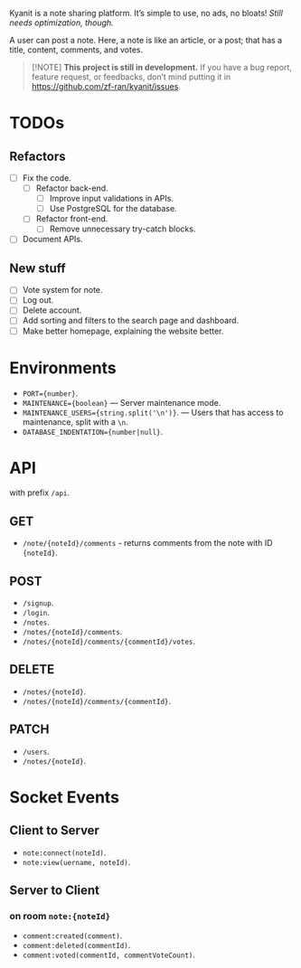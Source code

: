 Kyanit is a note sharing platform. It’s simple to use, no ads, no bloats! *Still needs optimization, though.*

A user can post a note. Here, a note is like an article, or a post; that has a title, content, comments, and votes.

>	[!NOTE]
>	**This project is still in development.** If you have a bug report, feature request, or feedbacks, don’t mind putting it in <https://github.com/zf-ran/kyanit/issues>.

# TODOs

## Refactors

- [ ] Fix the code.
	- [ ] Refactor back-end.
		- [ ] Improve input validations in APIs.
		- [ ] Use PostgreSQL for the database.
	- [ ] Refactor front-end.
		- [ ] Remove unnecessary try-catch blocks.
- [ ] Document APIs.

## New stuff

- [ ] Vote system for note.
- [ ] Log out.
- [ ] Delete account.
- [ ] Add sorting and filters to the search page and dashboard.
- [ ] Make better homepage, explaining the website better.

# Environments

-	`PORT={number}`.
-	`MAINTENANCE={boolean}` — Server maintenance mode.
-	`MAINTENANCE_USERS={string.split('\n')}`. — Users that has access to maintenance, split with a `\n`.
-	`DATABASE_INDENTATION={number|null}`.

# API

with prefix `/api`.

## GET

-	`/note/{noteId}/comments` - returns comments from the note with ID `{noteId}`.

## POST

-	`/signup`.
-	`/login`.
-	`/notes`.
-	`/notes/{noteId}/comments`.
-	`/notes/{noteId}/comments/{commentId}/votes`.

## DELETE

-	`/notes/{noteId}`.
-	`/notes/{noteId}/comments/{commentId}`.

## PATCH

-	`/users`.
-	`/notes/{noteId}`.

# Socket Events

## Client to Server

-	`note:connect(noteId)`.
-	`note:view(uername, noteId)`.

## Server to Client

### on room `note:{noteId}`

-	`comment:created(comment)`.
-	`comment:deleted(commentId)`.
-	`comment:voted(commentId, commentVoteCount)`.